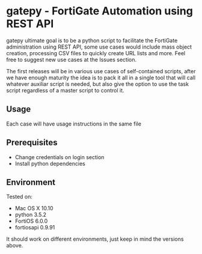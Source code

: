 gatepy - FortiGate Automation using REST API
=====

gatepy ultimate goal is to be a python script to facilitate the FortiGate administration using REST API, some use cases would include mass object creation, processing CSV files to quickly create URL lists and more. Feel free to suggest new use cases at the Issues section.

The first releases will be in various use cases of self-contained scripts, after we have enough maturity the idea is to pack it all in a single tool that will call whatever auxiliar script is needed, but also give the option to use the task script regardless of a master script to control it.

Usage
-----

Each case will have usage instructions in the same file


Prerequisites
----

* Change credentials on login section
* Install python dependencies

Environment
-----

Tested on:
* Mac OS X 10.10
* python 3.5.2
* FortiOS 6.0.0
* fortiosapi 0.9.91

It should work on different environments, just keep in mind the versions above.
